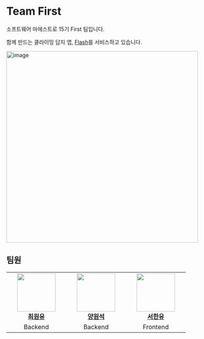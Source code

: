 # Team First

소프트웨어 마에스트로 15기 First 팀입니다.

함께 만드는 클라이밍 답지 앱, [Flash](https://linktr.ee/climb_flash)를 서비스하고 있습니다.

<img width="500" alt="image" src="https://github.com/user-attachments/assets/92c92fdb-6ea1-48af-9163-5d1c5eca36b5">

## 팀원

<table>
    <tr align="center">
        <td style="min-width: 140px;">
            <a href="https://github.com/ChoiWonYu">
              <img src="https://github.com/ChoiWonYu.png" width="100">
              <br />
              <b>최원유</b>
            </a>
        </td>
        <td style="min-width: 140px;">
            <a href="https://github.com/wonyangs">
              <img src="https://github.com/wonyangs.png" width="100">
              <br />
              <b>양원석</b>
            </a>
        </td>
        <td style="min-width: 140px;">
            <a href="https://github.com/hu5768">
              <img src="https://github.com/hu5768.png" width="100">
              <br />
              <b>서한유</b>
            </a>
        </td>
    </tr>
    <tr align="center">
        <td>
            Backend
        </td>
        <td>
            Backend
        </td>
        <td>
            Frontend
        </td>
    </tr>
</table>
